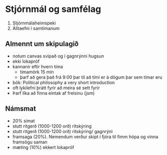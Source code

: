 # Stjórnmál og samfélag
1. Stjórnmálaheimspeki
2. Álitaefni í samtímanum
## Almennt um skipulagið
- notum canvas svipað og í gagnrýnni hugsun
- ekki lokapróf
- kannanir eftir hvern tíma
    - tímamörk 15 mín
    - þarf að gera það frá 9:00 þar til að tími er á dögum þar sem tímar eru
- bók: Political philosophy a very short introduction
- oft lykilefni þrátt fyrir að meira sé sett fyrir
- Þarf líka að finna eintak af frelsinu (jsm)
## Námsmat
- 20% símat
- stutt ritgerð (1000-1200 orð) ritskýring
- stutt ritgerð (1000-1200 orð) ritskýring/ gagnrýni
- framsaga (20%). Nemendum verður skipt í fjóra til fimm hópa og vinna framsögu saman
- mæting (10%)
ekkert lokapróf
